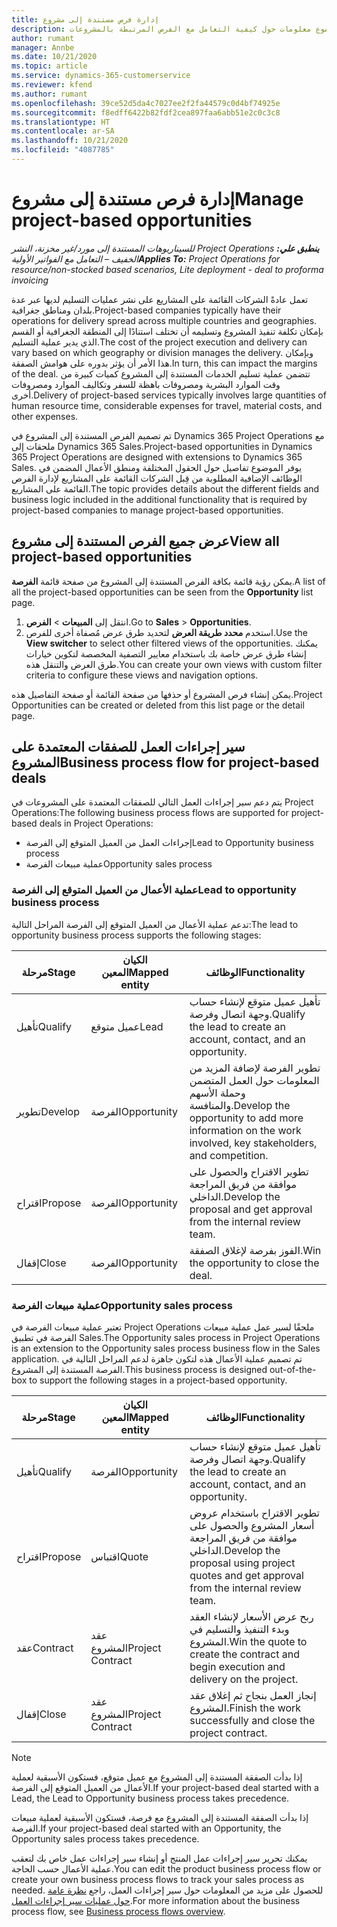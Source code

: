 ```yaml
---
title: إدارة فرص مستندة إلى مشروع
description: يقدم هذا الموضوع معلومات حول كيفية التعامل مع الفرص المرتبطة بالمشروعات.
author: rumant
manager: Annbe
ms.date: 10/21/2020
ms.topic: article
ms.service: dynamics-365-customerservice
ms.reviewer: kfend
ms.author: rumant
ms.openlocfilehash: 39ce52d5da4c7027ee2f2fa44579c0d4bf74925e
ms.sourcegitcommit: f8edff6422b82fdf2cea897faa6abb51e2c0c3c8
ms.translationtype: HT
ms.contentlocale: ar-SA
ms.lasthandoff: 10/21/2020
ms.locfileid: "4087785"
---
```

# <a name="manage-project-based-opportunities"></a><span data-ttu-id="2f30e-103">إدارة فرص مستندة إلى مشروع</span><span class="sxs-lookup"><span data-stu-id="2f30e-103">Manage project-based opportunities</span></span>

<span data-ttu-id="2f30e-104">_**ينطبق علي:** ‏‫Project Operations للسيناريوهات المستندة إلى مورد/غير مخزنة‬، ‏‫النشر الخفيف – التعامل مع الفواتير الأولية‬_</span><span class="sxs-lookup"><span data-stu-id="2f30e-104">_**Applies To:** Project Operations for resource/non-stocked based scenarios, Lite deployment - deal to proforma invoicing_</span></span>

<span data-ttu-id="2f30e-105">تعمل عادةً الشركات القائمة على المشاريع على نشر عمليات التسليم لديها عبر عدة بلدان ومناطق جغرافية.</span><span class="sxs-lookup"><span data-stu-id="2f30e-105">Project-based companies typically have their operations for delivery spread across multiple countries and geographies.</span></span> <span data-ttu-id="2f30e-106">بإمكان تكلفة تنفيذ المشروع وتسليمه أن تختلف استنادًا إلى المنطقة الجغرافية أو القسم الذي يدير عملية التسليم.</span><span class="sxs-lookup"><span data-stu-id="2f30e-106">The cost of the project execution and delivery can vary  based on which geography or division manages the delivery.</span></span> <span data-ttu-id="2f30e-107">وبإمكان هذا الأمر أن يؤثر بدوره على هوامش الصفقة.</span><span class="sxs-lookup"><span data-stu-id="2f30e-107">In turn, this can impact the margins of the deal.</span></span> <span data-ttu-id="2f30e-108">تتضمن عملية تسليم الخدمات المستندة إلى المشروع كميات كبيرة من وقت الموارد البشرية ومصروفات باهظة للسفر وتكاليف الموارد ومصروفات أخرى.</span><span class="sxs-lookup"><span data-stu-id="2f30e-108">Delivery of project-based services typically involves large quantities of human resource time, considerable expenses for travel, material costs, and other expenses.</span></span>

<span data-ttu-id="2f30e-109">تم تصميم الفرص المستندة إلى المشروع في Dynamics 365 Project Operations مع ملحقات إلى Dynamics 365 Sales.</span><span class="sxs-lookup"><span data-stu-id="2f30e-109">Project-based opportunities in Dynamics 365 Project Operations are designed with extensions to Dynamics 365 Sales.</span></span> <span data-ttu-id="2f30e-110">يوفر الموضوع تفاصيل حول الحقول المختلفة ومنطق الأعمال المضمن في الوظائف الإضافية المطلوبة من قِبل الشركات القائمة على المشاريع لإدارة الفرص القائمة على المشاريع.</span><span class="sxs-lookup"><span data-stu-id="2f30e-110">The topic provides details about the different fields and business logic included in the additional functionality that is required by project-based companies to manage project-based opportunities.</span></span>

## <a name="view-all-project-based-opportunities"></a><span data-ttu-id="2f30e-111">عرض جميع الفرص المستندة إلى مشروع</span><span class="sxs-lookup"><span data-stu-id="2f30e-111">View all project-based opportunities</span></span>

<span data-ttu-id="2f30e-112">يمكن رؤية قائمة بكافة الفرص المستندة إلى المشروع من صفحة قائمة **الفرصة**.</span><span class="sxs-lookup"><span data-stu-id="2f30e-112">A list of all the project-based opportunities can be seen from the **Opportunity** list page.</span></span> 

1. <span data-ttu-id="2f30e-113">انتقل إلى **المبيعات** > **الفرص**.</span><span class="sxs-lookup"><span data-stu-id="2f30e-113">Go to **Sales** > **Opportunities**.</span></span>
2. <span data-ttu-id="2f30e-114">استخدم **محدد طريقة العرض** لتحديد طرق عرض مُصفاة أخرى للفرص.</span><span class="sxs-lookup"><span data-stu-id="2f30e-114">Use the **View switcher** to select other filtered views of the opportunities.</span></span> <span data-ttu-id="2f30e-115">يمكنك إنشاء طرق عرض خاصة بك باستخدام معايير التصفية المخصصة لتكوين خيارات طرق العرض والتنقل هذه.</span><span class="sxs-lookup"><span data-stu-id="2f30e-115">You can create your own views with custom filter criteria to configure these views and navigation options.</span></span>

<span data-ttu-id="2f30e-116">يمكن إنشاء فرص المشروع أو حذفها من صفحة القائمة أو صفحة التفاصيل هذه.</span><span class="sxs-lookup"><span data-stu-id="2f30e-116">Project Opportunities can be created or deleted from this list page or the detail page.</span></span>

## <a name="business-process-flow-for-project-based-deals"></a><span data-ttu-id="2f30e-117">سير إجراءات العمل للصفقات المعتمدة على المشروع</span><span class="sxs-lookup"><span data-stu-id="2f30e-117">Business process flow for project-based deals</span></span>

<span data-ttu-id="2f30e-118">يتم دعم سير إجراءات العمل التالي للصفقات المعتمدة على المشروعات في Project Operations:</span><span class="sxs-lookup"><span data-stu-id="2f30e-118">The following business process flows are supported for project-based deals in Project Operations:</span></span>

- <span data-ttu-id="2f30e-119">إجراءات العمل من العميل المتوقع إلى الفرصة</span><span class="sxs-lookup"><span data-stu-id="2f30e-119">Lead to Opportunity business process</span></span>
- <span data-ttu-id="2f30e-120">عملية مبيعات الفرصة</span><span class="sxs-lookup"><span data-stu-id="2f30e-120">Opportunity sales process</span></span>

### <a name="lead-to-opportunity-business-process"></a><span data-ttu-id="2f30e-121">عملية الأعمال من العميل المتوقع إلى الفرصة</span><span class="sxs-lookup"><span data-stu-id="2f30e-121">Lead to opportunity business process</span></span> 
<span data-ttu-id="2f30e-122">تدعم عملية الأعمال من العميل المتوقع إلى الفرصة المراحل التالية:</span><span class="sxs-lookup"><span data-stu-id="2f30e-122">The lead to opportunity business process supports the following stages:</span></span>

| <span data-ttu-id="2f30e-123">مرحلة</span><span class="sxs-lookup"><span data-stu-id="2f30e-123">Stage</span></span> | <span data-ttu-id="2f30e-124">الكيان المعين</span><span class="sxs-lookup"><span data-stu-id="2f30e-124">Mapped entity</span></span> | <span data-ttu-id="2f30e-125">الوظائف</span><span class="sxs-lookup"><span data-stu-id="2f30e-125">Functionality</span></span> |
| --- | --- | --- |
| <span data-ttu-id="2f30e-126">تأهيل</span><span class="sxs-lookup"><span data-stu-id="2f30e-126">Qualify</span></span> | <span data-ttu-id="2f30e-127">عميل متوقع</span><span class="sxs-lookup"><span data-stu-id="2f30e-127">Lead</span></span> | <span data-ttu-id="2f30e-128">تأهيل عميل متوقع لإنشاء حساب وجهة اتصال وفرصة.</span><span class="sxs-lookup"><span data-stu-id="2f30e-128">Qualify the lead to create an account, contact, and an opportunity.</span></span> |
| <span data-ttu-id="2f30e-129">تطوير</span><span class="sxs-lookup"><span data-stu-id="2f30e-129">Develop</span></span> | <span data-ttu-id="2f30e-130">الفرصة</span><span class="sxs-lookup"><span data-stu-id="2f30e-130">Opportunity</span></span> | <span data-ttu-id="2f30e-131">تطوير الفرصة لإضافة المزيد من المعلومات حول العمل المتضمن وحملة الأسهم والمنافسة.</span><span class="sxs-lookup"><span data-stu-id="2f30e-131">Develop the opportunity to add more information on the work involved, key stakeholders, and competition.</span></span> |
| <span data-ttu-id="2f30e-132">اقتراح</span><span class="sxs-lookup"><span data-stu-id="2f30e-132">Propose</span></span> | <span data-ttu-id="2f30e-133">الفرصة</span><span class="sxs-lookup"><span data-stu-id="2f30e-133">Opportunity</span></span> | <span data-ttu-id="2f30e-134">تطوير الاقتراح والحصول على موافقة من فريق المراجعة الداخلي.</span><span class="sxs-lookup"><span data-stu-id="2f30e-134">Develop the proposal and get approval from the internal review team.</span></span> |
| <span data-ttu-id="2f30e-135">إقفال</span><span class="sxs-lookup"><span data-stu-id="2f30e-135">Close</span></span> | <span data-ttu-id="2f30e-136">الفرصة</span><span class="sxs-lookup"><span data-stu-id="2f30e-136">Opportunity</span></span> | <span data-ttu-id="2f30e-137">الفوز بفرصة لإغلاق الصفقة.</span><span class="sxs-lookup"><span data-stu-id="2f30e-137">Win the opportunity to close the deal.</span></span> |

### <a name="opportunity-sales-process"></a><span data-ttu-id="2f30e-138">عملية مبيعات الفرصة</span><span class="sxs-lookup"><span data-stu-id="2f30e-138">Opportunity sales process</span></span>
<span data-ttu-id="2f30e-139">تعتبر عملية مبيعات الفرصة في Project Operations ملحقًا لسير عمل عملية مبيعات الفرصة في تطبيق Sales.</span><span class="sxs-lookup"><span data-stu-id="2f30e-139">The Opportunity sales process in Project Operations is an extension to the Opportunity sales process business flow in the Sales application.</span></span> <span data-ttu-id="2f30e-140">تم تصميم عملية الأعمال هذه لتكون جاهزة لدعم المراحل التالية في الفرصة المستندة إلى المشروع.</span><span class="sxs-lookup"><span data-stu-id="2f30e-140">This business process is designed out-of-the-box to support the following stages in a project-based opportunity.</span></span>

| <span data-ttu-id="2f30e-141">مرحلة</span><span class="sxs-lookup"><span data-stu-id="2f30e-141">Stage</span></span> | <span data-ttu-id="2f30e-142">الكيان المعين</span><span class="sxs-lookup"><span data-stu-id="2f30e-142">Mapped entity</span></span> | <span data-ttu-id="2f30e-143">الوظائف</span><span class="sxs-lookup"><span data-stu-id="2f30e-143">Functionality</span></span> |
| --- | --- | --- |
| <span data-ttu-id="2f30e-144">تأهيل</span><span class="sxs-lookup"><span data-stu-id="2f30e-144">Qualify</span></span> | <span data-ttu-id="2f30e-145">الفرصة</span><span class="sxs-lookup"><span data-stu-id="2f30e-145">Opportunity</span></span> | <span data-ttu-id="2f30e-146">تأهيل عميل متوقع لإنشاء حساب وجهة اتصال وفرصة.</span><span class="sxs-lookup"><span data-stu-id="2f30e-146">Qualify the lead to create an account, contact, and an opportunity.</span></span> |
| <span data-ttu-id="2f30e-147">اقتراح</span><span class="sxs-lookup"><span data-stu-id="2f30e-147">Propose</span></span> | <span data-ttu-id="2f30e-148">اقتباس</span><span class="sxs-lookup"><span data-stu-id="2f30e-148">Quote</span></span> | <span data-ttu-id="2f30e-149">تطوير الاقتراح باستخدام عروض أسعار المشروع والحصول على موافقة من فريق المراجعة الداخلي.</span><span class="sxs-lookup"><span data-stu-id="2f30e-149">Develop the proposal using project quotes and get approval from the internal review team.</span></span> |
| <span data-ttu-id="2f30e-150">عقد</span><span class="sxs-lookup"><span data-stu-id="2f30e-150">Contract</span></span> | <span data-ttu-id="2f30e-151">عقد المشروع</span><span class="sxs-lookup"><span data-stu-id="2f30e-151">Project Contract</span></span> | <span data-ttu-id="2f30e-152">ربح عرض الأسعار لإنشاء العقد وبدء التنفيذ والتسليم في المشروع.</span><span class="sxs-lookup"><span data-stu-id="2f30e-152">Win the quote to create the contract and begin execution and delivery on the project.</span></span> |
| <span data-ttu-id="2f30e-153">إقفال</span><span class="sxs-lookup"><span data-stu-id="2f30e-153">Close</span></span> | <span data-ttu-id="2f30e-154">عقد المشروع</span><span class="sxs-lookup"><span data-stu-id="2f30e-154">Project Contract</span></span> | <span data-ttu-id="2f30e-155">إنجاز العمل بنجاح ثم إغلاق عقد المشروع.</span><span class="sxs-lookup"><span data-stu-id="2f30e-155">Finish the work successfully and close the project contract.</span></span> |

> [!NOTE]
> <span data-ttu-id="2f30e-156">إذا بدأت الصفقة المستندة إلى المشروع مع عميل متوقع، فستكون الأسبقية لعملية الأعمال من العميل المتوقع إلى الفرصة‬.</span><span class="sxs-lookup"><span data-stu-id="2f30e-156">If your project-based deal started with a Lead, the Lead to Opportunity business process takes precedence.</span></span>
>
> <span data-ttu-id="2f30e-157">إذا بدأت الصفقة المستندة إلى المشروع مع فرصة، فستكون الأسبقية لعملية مبيعات الفرصة.</span><span class="sxs-lookup"><span data-stu-id="2f30e-157">If your project-based deal started with an Opportunity, the Opportunity sales process takes precedence.</span></span>

<span data-ttu-id="2f30e-158">يمكنك تحرير سير إجراءات عمل المنتج أو إنشاء سير إجراءات عمل خاص بك لتعقب عملية الأعمال حسب الحاجة.</span><span class="sxs-lookup"><span data-stu-id="2f30e-158">You can edit the product business process flow or create your own business process flows to track your sales process as needed.</span></span> <span data-ttu-id="2f30e-159">للحصول على مزيد من المعلومات حول سير إجراءات العمل، راجع [نظرة عامة حول عمليات سير إجراءات العمل](https://docs.microsoft.com/dynamics365/customerengagement/on-premises/customize/business-process-flows-overview).</span><span class="sxs-lookup"><span data-stu-id="2f30e-159">For more information about the business process flow, see [Business process flows overview](https://docs.microsoft.com/dynamics365/customerengagement/on-premises/customize/business-process-flows-overview).</span></span>
